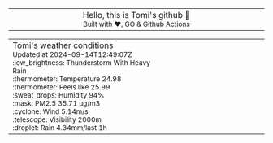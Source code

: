 
<div align="center">
<table>
<tbody>
<td align="center">
<img width="2000" height="0"><br>
Hello, this is Tomi's github 👋<br>
<sup>Built with ❤️, GO & Github Actions</sup><br>
<img width="2000" height="0">
</td>
</tbody>
</table>
</div>
<table>
<tbody>
<td align="left">
<img width="2000" height="0"><br>
Tomi's weather conditions<br>
<sup>Updated at 2024-09-14T12:49:07Z</sup><br>
<sup>:low_brightness: Thunderstorm With Heavy Rain</sup><br>
<sup>:thermometer: Temperature 24.98 </sup><br>
<sup>:thermometer: Feels like 25.99</sup><br>
<sup>:sweat_drops: Humidity 94%</sup><br>
<sup>:mask: PM2.5 35.71 μg/m3</sup><br>
<sup>:cyclone: Wind 5.14m/s </sup><br>
<sup>:telescope: Visibility 2000m </sup><br>
<sup>:droplet: Rain 4.34mm/last 1h </sup><br>
<img width="2000" height="0">
</td>
<td align="left">
<img width="2000" height="0"><br>
<br>
<img width="2000" height="0">
</td>
</tbody>
</table>
</div>
    